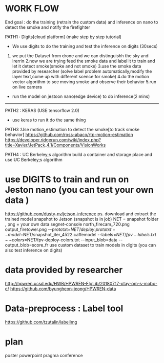 # WORK FLOW
End goal : do the training (retrain the custom data) and inference  on nano to detect the smoke and notify the firefighter


PATH1 : Digits[cloud platform] (make step by step tutorial)
- We use digits to do the training and test the inference on digits (30secs)
1. we put the Dataset from drone and we can distinguishh the sky and lrerrin
2.now we are trying feed the smoke data and label it to train and let it detect smoke(smoke and not smoke)
3.use the smoke data provided by researcher (solve label problem automatically,modify the layer text,come up with different scence for smoke)
4.do the motion vector algorithm to see moving smoke and observe their behavior
5.run on live camera

- run the model on jestoon nano(edge device) to do inference(2 mins)

------------------
PATH2 : KERAS (USE tensorflow 2.0)
- use keras to run it do the same thing


PATH3 :Use motion_estimation to detect the smoke[to track smoke behavior]
https://github.com/ross-abaco/rtp-motion-estimation
https://developer.ridgerun.com/wiki/index.php?title=Xavier/JetPack_4.1/Components/VisionWorks

PATH4 : UC Berkeley;s algorithm 
build a container and storage place and use UC Berkeley;s algorithm 



# use DIGITS to train and run on Jeston nano (you can test your own data )
https://github.com/dusty-nv/jetson-inference
ps. download and extract the trained model snapshot to Jetson (snapshot is in job)
NET = snapshot folder , png = your own data
segnet-console north_firecam_720.png output_firetower.png --prototxt=$NET/deploy.prototxt --model=$NET/snapshot_iter_4522.caffemodel --labels=$NET/fpv-labels.txt --colors=$NET/fpv-deploy-colors.txt --input_blob=data --output_blob=score_fr
use custom dataset to train models in digits (you can also test inference on digits)


# data provided by researcher
http://hpwren.ucsd.edu/HWB/HPWREN-FIgLib/20180717-otay-om-s-mobo-c/
https://github.com/byungheon-jeong/HPWREN-data

# Data-preprocess : Label tool
https://github.com/tzutalin/labelImg


# plan
poster
powerpoint
pragma conference

